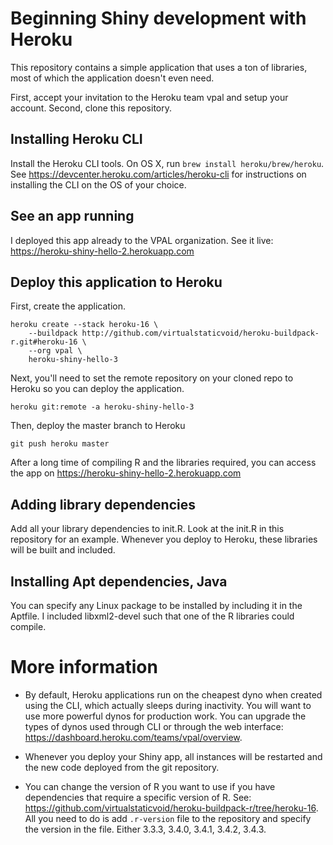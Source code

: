 # Beginning Shiny development with Heroku

This repository contains a simple application that uses a ton of libraries, most of which the application
doesn't even need.

First, accept your invitation to the Heroku team vpal and setup your account. Second, clone this repository.

## Installing Heroku CLI

Install the Heroku CLI tools. On OS X, run ```brew install heroku/brew/heroku```. See https://devcenter.heroku.com/articles/heroku-cli 
for instructions on installing the CLI on the OS of your choice.

## See an app running
I deployed this app already to the VPAL organization. See it live:
https://heroku-shiny-hello-2.herokuapp.com

## Deploy this application to Heroku

First, create the application.

```
heroku create --stack heroku-16 \
    --buildpack http://github.com/virtualstaticvoid/heroku-buildpack-r.git#heroku-16 \
    --org vpal \
    heroku-shiny-hello-3
```

Next, you'll need to set the remote repository on your cloned repo to Heroku so you can deploy the application.

```
heroku git:remote -a heroku-shiny-hello-3
```

Then, deploy the master branch to Heroku

```
git push heroku master
```

After a long time of compiling R and the libraries required, you can access the app on
https://heroku-shiny-hello-2.herokuapp.com

## Adding library dependencies
Add all your library dependencies to init.R. Look at the init.R in this repository for an example. Whenever you deploy to Heroku, these libraries will be built and included.

## Installing Apt dependencies, Java
You can specify any Linux package to be installed by including it in the Aptfile. I included libxml2-devel such that one of the R libraries could compile.

# More information
* By default, Heroku applications run on the cheapest dyno when created using the CLI, which actually sleeps during inactivity. You will want to use more powerful dynos for production work. You can upgrade the types of dynos used through CLI or through the web interface: https://dashboard.heroku.com/teams/vpal/overview.

* Whenever you deploy your Shiny app, all instances will be restarted and the new code deployed from the git repository.

* You can change the version of R you want to use if you have dependencies that require a specific version of R. See: https://github.com/virtualstaticvoid/heroku-buildpack-r/tree/heroku-16. All you need to do is add ```.r-version``` file to the repository and specify the version in the file. Either 3.3.3, 3.4.0, 3.4.1, 3.4.2, 3.4.3.
